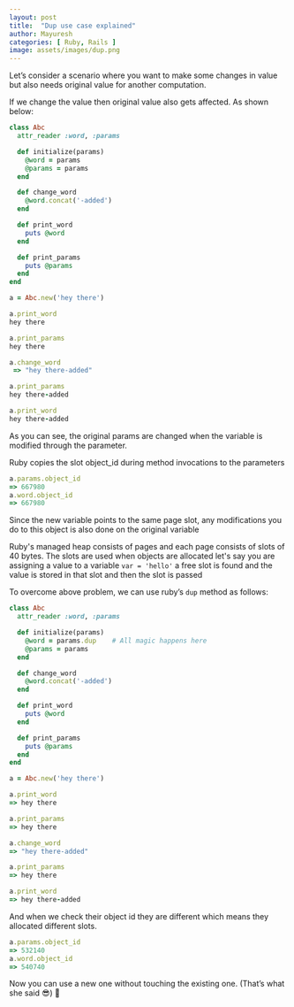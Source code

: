 ```yaml
---
layout: post
title:  "Dup use case explained"
author: Mayuresh
categories: [ Ruby, Rails ]
image: assets/images/dup.png
---
```

Let’s consider a scenario where you want to make some changes in value but also needs original value for another computation.

If we change the value then original value also gets affected. As shown below:

```ruby
class Abc
  attr_reader :word, :params

  def initialize(params)
    @word = params
    @params = params
  end

  def change_word
    @word.concat('-added')
  end

  def print_word
    puts @word
  end

  def print_params
    puts @params
  end
end
```

```ruby
a = Abc.new('hey there')

a.print_word
hey there

a.print_params
hey there

a.change_word
 => "hey there-added"

a.print_params
hey there-added

a.print_word
hey there-added
```

As you can see, the original params are changed when the variable is modified through the parameter.

Ruby copies the slot object_id during method invocations to the parameters

```ruby
a.params.object_id
=> 667980
a.word.object_id
=> 667980
```

Since the new variable points to the same page slot, any modifications you do to this object is also done on the original variable

Ruby's managed heap consists of pages and each page consists of slots of 40 bytes.
The slots are used when objects are allocated
let's say you are assigning a value to a variable
`var = 'hello'`
a free slot is found and the value is stored in that slot and then the slot is passed

To overcome above problem, we can use ruby’s `dup` method as follows:

```ruby
class Abc
  attr_reader :word, :params

  def initialize(params)
    @word = params.dup    # All magic happens here
    @params = params
  end

  def change_word
    @word.concat('-added')
  end

  def print_word
    puts @word
  end

  def print_params
    puts @params
  end
end
```

```ruby
a = Abc.new('hey there')

a.print_word
=> hey there

a.print_params
=> hey there

a.change_word
=> "hey there-added"

a.print_params
=> hey there

a.print_word
=> hey there-added

```

And when we check their object id they are different which means they allocated different slots.

```ruby
a.params.object_id
=> 532140
a.word.object_id
=> 540740
```

Now you can use a new one without touching the existing one. (That’s what she said 😎) 🎉
